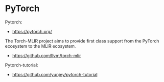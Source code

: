 # PyTorch

Pytorch:
- https://pytorch.org/

The Torch-MLIR project aims to provide first class support from the PyTorch ecosystem to the MLIR ecosystem.
- https://github.com/llvm/torch-mlir

Pytorch-tutorial:
- https://github.com/yunjey/pytorch-tutorial

